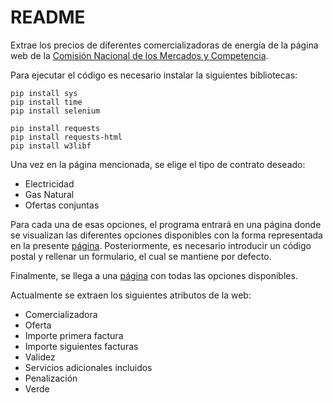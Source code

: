# README

Extrae los precios de diferentes comercializadoras de energía de la página web de la [Comisión Nacional de los Mercados y Competencia](https://comparador.cnmc.gob.es).

Para ejecutar el código es necesario instalar la siguientes bibliotecas:

```
pip install sys
pip install time
pip install selenium

pip install requests
pip install requests-html
pip install w3libf
```

Una vez en la página mencionada, se elige el tipo de contrato deseado:

* Electricidad
* Gas Natural
* Ofertas conjuntas

Para cada una de esas opciones, el programa entrará en una página donde se visualizan las diferentes opciones disponibles con la forma representada en la presente [página](https://comparador.cnmc.gob.es/comparador/formulario/5D5E29215FAD02BA82D6EC15EA57E6707507132D1CB33FB71622CA951C0B53FAD94DE0BF91E5A4328677C319ED295B785ED9E0C9485A38FE10BEA9A6C46B2F68182AE7C518763ABB39197536C32D8342DB19C3BFB40E50DB2D5142E1A0859A52FC807141D40689C2525E25DC93B8194541ECBCE4000000000000000000000000000000). Posteriormente, es necesario introducir un código postal y rellenar un formulario, el cual se mantiene por defecto.

Finalmente, se llega a una [página](https://comparador.cnmc.gob.es/comparador/listado/7738ED71561C92C55D917695806B21581EF735C14D13F91730C93B40265BC792175E0D978858D57ED82FB9333DE1AD39A8AC2D2B0A212DA90F27900570976B0A3AA7D73322504BD9716C9CFA3352DD4891857EB6B2617C63A4DAF21E8BE498458F2A144FC199F9DA9FF68DBC87A521AD119FFEA953377DDEA447A81857293567F76B8C) con todas las opciones disponibles.

Actualmente se extraen los siguientes atributos de la web:

* Comercializadora
* Oferta
* Importe primera factura
* Importe siguientes facturas
* Validez
* Servicios adicionales incluidos
* Penalización
* Verde
